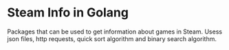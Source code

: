 # Steam Info in Golang

Packages that can be used to get information about games in Steam.
Usess json files, http requests, quick sort algorithm and binary search algorithm.